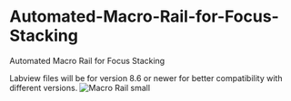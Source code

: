 # Automated-Macro-Rail-for-Focus-Stacking
Automated Macro Rail for Focus Stacking

Labview files will be for version 8.6 or newer for better compatibility with different versions.
![Macro Rail small](https://user-images.githubusercontent.com/39523610/180831570-23df70ab-2541-4e35-8424-5fe2dd46e002.jpg)
